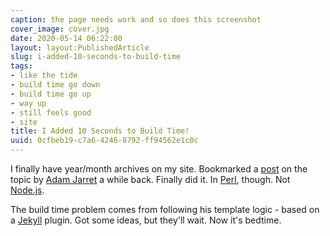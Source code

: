 ```yaml
---
caption: the page needs work and so does this screenshot
cover_image: cover.jpg
date: 2020-05-14 06:22:00
layout: layout:PublishedArticle
slug: i-added-10-seconds-to-build-time
tags:
- like the tide
- build time go down
- build time go up
- way up
- still feels good
- site
title: I Added 10 Seconds to Build Time!
uuid: 0cfbeb19-c7a6-4246-8792-ff94562e1c0c
---
```


[post]: https://blog.atj.me/2017/10/generate-yearly-and-monthly-archive-pages-with-hugo-sections/
[Adam Jarret]: https://blog.atj.me/

[Perl]: https://perl.org
[Node.js]: https://nodejs.org

I finally have year/month archives on my site.
Bookmarked a [post][] on the topic by [Adam Jarret][] a while back.
Finally did it.
In [Perl][], though. Not [Node.js][].

[Jekyll]: https://jekyllrb.com

The build time problem comes from following his template logic - based on a [Jekyll][] plugin.
Got some ideas, but they'll wait.
Now it's bedtime.